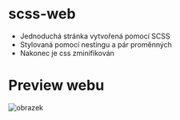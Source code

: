 # scss-web
+ Jednoduchá stránka vytvořená pomocí SCSS
+ Stylovaná pomocí nestingu a pár proměnných
+ Nakonec je css zminifikován

# Preview webu
![obrazek](https://github.com/Tsunaam1/scss-web/assets/119320765/fb82766a-da61-4e74-b1ed-28af7b6bc22c)
